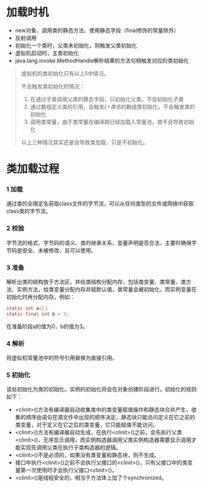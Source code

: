 # 加载时机

- new对象、调用类的静态方法、使用静态字段（final修饰的常量除外）
- 反射调用
- 初始化一个类时，父类未初始化，则触发父类初始化
- 虚拟机启动时，主类初始化
- java.lang.invoke.MethodHandle解析结果的方法句柄触发对应的类初始化

> 虚拟机的类初始化只有以上5中情况。
>
> 不会触发类初始化的情况：
>
> 1. 在通过子类调用父类的静态字段，只初始化父类，不会初始化子类
> 2. 通过数组定义类的引用，会触发*L+类名*的数组类初始化，不会触发类的初始化
> 3. 调用类常量，由于类常量在编译期已经加载入常量池，故不会导致初始化
>
> 以上三种情况其实还是会导致类加载，只是不初始化。

# 类加载过程

###  1 加载

通过类的全限定名获取class文件的字节流，可以从任何类型的文件或网络中获取class类的字节流。

### 2 校验

字节流的格式、字节码的语义、类的继承关系、变量声明是否合法，主要时确保字节码是安全、未被修改、且可以使用。

### 3 准备

解析出类的结构放于方法区，并给类结构分配内存，包括类变量、类常量、类方法、实例方法，给类变量分配内存并赋默认值，类常量会被初始化，而实例变量在初始化时再分配内存，例如：

```java
static int a=2；
static final int b = 3;
```

在准备阶段a的值为0，b的值为3。

### 4 解析

将虚拟机常量池中的符号引用替换为直接引用。

### 5 初始化

该处初始化为类的初始化，实例的初始化将会在对象创建阶段进行。初始化的规则如下：

- \<clinit\>()方法有编译器自动收集类中的类变量赋值操作和静态块合并产生，收集的顺序由语句在源文件中出现的顺序决定，静态块只能访问定义在它之前的类变量，对于定义在它之后的类变量，它只能赋值不能访问。
- \<clinit\>()方法有编译器自动生成，在执行\<clinit\>()之前，会先执行父类\<clinit\>()，无序显示调用，而实例构造器调用父类实例构造器需要显示调用才能实现先调用父类在执行子类构造器的逻辑。
- \<clinit\>()不是必须的，如果没有类变量和静态块，则不生成。
- 接口中执行\<clinit\>()之前不会执行父接口的\<clinit\>()，只有父接口中的类变量第一次使用时才会执行父接口\<clinit\>()。
- \<clinit\>()是线程安全的，相当于方法体上加了个synchronized。
  


